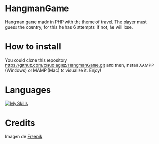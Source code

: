 # HangmanGame
Hangman game made in PHP with the theme of travel.
The player must guess the country, for this he has 6 attempts, if not, he will lose.

# How to install

You could clone this repository
https://github.com/claudiaglez/HangmanGame.git
and then, install XAMPP (Windows) or MAMP (Mac) to visualize it. Enjoy!

# Languages

[![My Skills](https://skillicons.dev/icons?i=html,css,php)](https://skillicons.dev)

# Credits

Imagen de <a href="https://www.freepik.es/foto-gratis/barcos-nutshell-lupa-mapas_2135447.htm#query=mapa&position=4&from_view=search&track=sph&uuid=4c2ca733-af31-43f5-abf1-70c3a625905c">Freepik</a>
